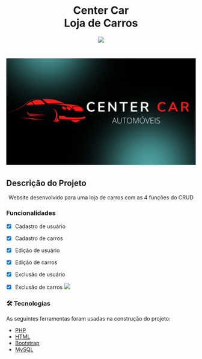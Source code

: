 <h1 align="center">Center Car <br>Loja de Carros</h1>
<p align="center">
<img src="http://img.shields.io/static/v1?label=STATUS&message=EM%20DESENVOLVIMENTO&color=GREEN&style=for-the-badge"/>
</p>
<h1 align="center">
  <img alt="Center Car" title="Center Car" src="./assets/imagens/Center Car.png" />
</h1>


## Descrição do Projeto
<p align="center">Website desenvolvido para uma loja de carros com as 4 funções do CRUD</p>

### Funcionalidades
- [x] Cadastro de usuário
- [x] Cadastro de carros
- [X] Edição de usuário
- [X] Edição de carros
- [X] Exclusão de usuário
- [X] Exclusão de carros
![](center_car_funcionalidades.gif)


### 🛠 Tecnologias

As seguintes ferramentas foram usadas na construção do projeto:

- [PHP](https://www.php.net/)
- [HTML](https://developer.mozilla.org/pt-BR/docs/Web/HTML)
- [Bootstrap](https://getbootstrap.com/docs/5.0/getting-started/introduction/)
- [MySQL](https://www.mysql.com/)